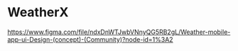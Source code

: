 # WeatherX
https://www.figma.com/file/ndxDnWTJwbVNnyQG5RB2gL/Weather-mobile-app-ui-Design-(concept)-(Community)?node-id=1%3A2
